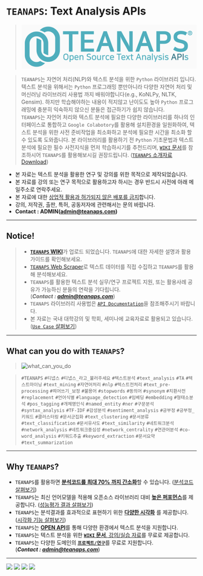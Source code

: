 # `TEANAPS`: Text Analysis APIs
> ![teanaps_logo_1600x400](https://github.com/fingeredman/teanaps/blob/master/data/logo/teanaps_logo_1600x400.png)

> `TEANAPS`는 자연어 처리(NLP)와 텍스트 분석을 위한 `Python` 라이브러리 입니다. 텍스트 분석을 위해서는 `Python` 프로그래밍 뿐만아니라 다양한 자연어 처리 및 머신러닝 라이브러리 사용법 까지 배워야합니다(e.g., KoNLPy, NLTK, Gensim). 하지만 학습해야하는 내용이 적지않고 난이도도 높아 `Python` 프로그래밍에 충분히 익숙하지 않으신 분들은 접근하기가 쉽지 않습니다.  
`TEANAPS`는 자언어 처리와 텍스트 분석에 필요한 다양한 라이브러리를 하나의 인터페이스로 통합하고 `Google Colabotory`를 활용해 설치환경을 일원화하여, 텍스트 분석을 위한 사전 준비작업을 최소화하고 분석에 필요한 시간을 최소화 할 수 있도록 도와줍니다. 본 라이브러리를 활용하기 전 `Python` 기초문법과 텍스트 분석에 필요한 필수 사전지식을 먼저 학습하시기를 추천드리며, [`WIKI` 문서](https://github.com/fingeredman/teanaps/wiki#teanaps-text-analysis-apis)를 참조하시어 `TEANAPS`를 활용해보시길 권장드립니다. ([`TEANAPS` 소개자료 Download](https://github.com/fingeredman/teanaps-documents/blob/main/introduction/teanaps_introduction_20210611_v1.3.pdf))

- 본 자료는 텍스트 분석을 활용한 연구 및 강의를 위한 목적으로 제작되었습니다.
- 본 자료를 강의 또는 연구 목적으로 활용하고자 하시는 경우 반드시 사전에 아래 메일주소로 연락주세요.
- 본 자료에 대한 <U>상업적 활용과 허가되지 않은 배포를 금지</U>합니다.
- 강의, 저작권, 출판, 특허, 공동저자에 관련해서는 문의 바랍니다.
- **Contact : ADMIN(admin@teanaps.com)**

---
## Notice! 
> - [**`TEANAPS` WIKI**](https://github.com/fingeredman/teanaps/wiki#teanaps-text-analysis-apis-for-education)가 업로드 되었습니다. `TEANAPS`에 대한 자세한 설명과 활용 가이드를 확인해보세요.
> - [`TEANAPS` Web Scraper](https://github.com/fingeredman/teanaps-web-scraper#teanaps-web-scraper)로 텍스트 데이터를 직접 수집하고 `TEANAPS`를 활용해 분석해보세요.
> - `TEANAPS`를 활용한 텍스트 분석 실무/연구 프로젝트 지원, 또는 활용사례 공유가 가능하신 분들의 연락을 기다립니다.  
> (***Contact : admin@teanaps.com***)    
> - `TEANAPS` 라이브러리 사용법은 [`API Documentation`](https://github.com/fingeredman/teanaps/wiki/ARCHITECTURE#teanaps-api-documentation)을 참조해주시기 바랍니다.
> - 본 자료는 국내 대학강의 및 학회, 세미나에 교육자료로 활용되고 있습니다. ([`Use Case` 살펴보기](https://github.com/fingeredman/teanaps/wiki/USE-CASES#teanaps-use-cases))

---
## What can you do with `TEANAPS`?
> ![what_can_you_do](https://github.com/fingeredman/teanaps/blob/master/data/sample_image/what_can_you_do.png)

> `#TEANAPS` `#티냅스` `#티냅스_라고_불러주세요` `#텍스트분석` `#text_analysis` `#TA` `#텍스트마이닝` `#text_mining` `#자연어처리` `#nlp` `#텍스트전처리` `#text_pre-processing` `#띄어쓰기_보정` `#불용어` `#stopwords` `#동의어` `#synonym` `#치환사전` `#replacement` `#언어식별` `#language_detection` `#임베딩` `#embedding` `#형태소분석` `#pos_tagging` `#개체명인식` `#named_entity` `#ner` `#구문분석` `#syntax_analysis` `#TF-IDF` `#감성분석` `#sentiment_analysis` `#긍부정` `#긍부정_키워드` `#클러스터링` `#문서군집화` `#text_clustering` `#문서분류` `#text_classification` `#문서유사도` `#text_similarity` `#네트워크분석` `#network_analysis` `#네트워크중심성` `#network_centrality` `#연관어분석` `#co-word_analysis` `#키워드추출` `#keyword_extraction` `#문서요약` `#text_summarization`
 
---
## Why `TEANAPS`?

- `TEANAPS`를 활용하면 <U>**분석코드를 최대 70% 까지 간소화**</U>할 수 있습니다. ([분석코드 살펴보기](https://github.com/fingeredman/teanaps/wiki/ARCHITECTURE#teanaps-api-documentation))
- `TEANAPS`는 최신 언어모델을 적용해 오픈소스 라이브러리 대비 <U>**높은 퍼포먼스**</U>를 제공합니다. ([성능평가 결과 살펴보기](https://github.com/fingeredman/teanaps/wiki/APPENDIX#appendix))
- `TEANAPS`는 분석결과를 효과적으로 표현하기 위한 <U>**다양한 시각화**</U> 를 제공합니다. ([시각화 기능 살펴보기](https://github.com/fingeredman/teanaps/wiki/VISUALIZATION#teanaps-api-documentation))
- `TEANAPS`는 <U>**OPEN API**</U>를 통해 다양한 환경에서 텍스트 분석을 지원합니다.
- `TEANAPS`는 텍스트 분석을 위한 <U>[**`WIKI` 문서**](https://github.com/fingeredman/teanaps/wiki#teanaps-text-analysis-apis), [강의/실습 자료](https://github.com/fingeredman/advanced-text-mining#advanced-text-mining)</U>를 무료로 제공합니다.
- `TEANAPS`는 다양한 도메인의 <U>**`프로젝트/연구`**</U>를 무료로 지원합니다.  
(***Contact : admin@teanaps.com***)  

---
<p align ="left">
<img src="https://img.shields.io/badge/http://teanaps.com-181717?style=flat-square&logo=GitHub&logoColor=white" />
<img src="https://img.shields.io/badge/admin@teanaps.com-4FAEBD?style=flat-square&logo=Mail.Ru&logoColor=white" />
<img src="https://img.shields.io/badge/ⓒ 2022. TEANAPS all rights reserved.-4A4535?style=flat-square&logo=&logoColor=white" />
<img src="https://img.shields.io/badge/[상표등록번호] 제 40－1795866 호-85433A?style=flat-square&logo=&logoColor=white" />
